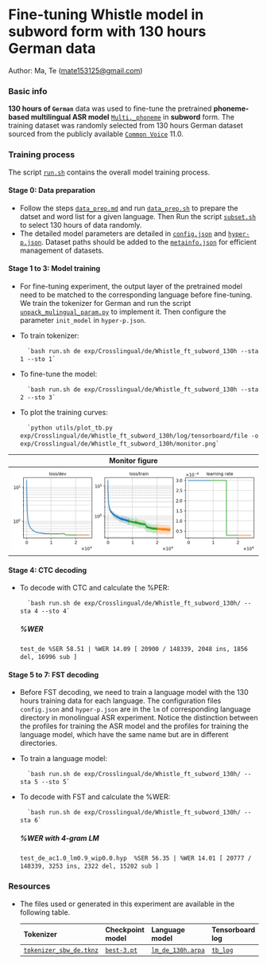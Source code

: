 # Fine-tuning Whistle model in subword form with 130 hours German data
Author: Ma, Te (mate153125@gmail.com)
### Basic info

__130 hours of `German`__ data was used to fine-tune the pretrained __phoneme-based multilingual ASR model__ [`Multi._phoneme`](../../../../../cv-lang10/exp/Multilingual/Multi._phoneme/readme.md) in __subword__ form. The training dataset was randomly selected from 130 hours German dataset sourced from the publicly available [`Common Voice`](https://commonvoice.mozilla.org/) 11.0. 


### Training process

The script [`run.sh`](../../../../../cv-lang10/run.sh) contains the overall model training process.

#### Stage 0: Data preparation
* Follow the steps [`data_prep.md`](../../../../../cv-lang10/local/data_prep.md) and run [`data_prep.sh`](../../../../../cv-lang10/local/data_prep.sh) to prepare the datset and word list for a given language. Then Run the script [`subset.sh`](../../../../../cv-lang10/local/tools/subset.sh) to select 130 hours of data randomly.
* The detailed model parameters are detailed in [`config.json`](config.json) and [`hyper-p.json`](hyper-p.json). Dataset paths should be added to the [`metainfo.json`](../../../data/metainfo.json) for efficient management of datasets.

#### Stage 1 to 3: Model training

* For fine-tuning experiment, the output layer of the pretrained model need to be matched to the corresponding language before fine-tuning. We train the tokenizer for German and run the script [`unpack_mulingual_param.py`](../../../../../cv-lang10/local/tools/unpack_mulingual_param.py) to implement it. Then configure the parameter `init_model` in `hyper-p.json`.

* To train tokenizer:

        `bash run.sh de exp/Crosslingual/de/Whistle_ft_subword_130h --sta 1 --sto 1`
* To fine-tune the model:

        `bash run.sh de exp/Crosslingual/de/Whistle_ft_subword_130h --sta 2 --sto 3`
* To plot the training curves:

        `python utils/plot_tb.py exp/Crosslingual/de/Whistle_ft_subword_130h/log/tensorboard/file -o exp/Crosslingual/de/Whistle_ft_subword_130h/monitor.png`

|     Monitor figure    |
|:-----------------------:|
|![tb-plot](./monitor.png)|

#### Stage 4: CTC decoding
* To decode with CTC and calculate the %PER:

        `bash run.sh de exp/Crosslingual/de/Whistle_ft_subword_130h/ --sta 4 --sto 4`

    ##### %WER
    ```
    test_de %SER 58.51 | %WER 14.09 [ 20900 / 148339, 2048 ins, 1856 del, 16996 sub ]
    ```

#### Stage 5 to 7: FST decoding
* Before FST decoding, we need to train a language model with the 130 hours training data for each language. The configuration files `config.json` and `hyper-p.json` are in the `lm` of corresponding language directory in monolingual ASR experiment. Notice the distinction between the profiles for training the ASR model and the profiles for training the language model, which have the same name but are in different directories.
* To train a language model:

        `bash run.sh de exp/Crosslingual/de/Whistle_ft_subword_130h/ --sta 5 --sto 5`

* To decode with FST and calculate the %WER:

        `bash run.sh de exp/Crosslingual/de/Whistle_ft_subword_130h/ --sta 6`

    ##### %WER with 4-gram LM
    ```
    test_de_ac1.0_lm0.9_wip0.0.hyp  %SER 56.35 | %WER 14.01 [ 20777 / 148339, 3253 ins, 2322 del, 15202 sub ]
    ```

### Resources
* The files used or generated in this experiment are available in the following table.

    | Tokenizer | Checkpoint model | Language model | Tensorboard log |
    | ----------- | ----------- | ----------- | ----------- |
    | [`tokenizer_sbw_de.tknz`](http://cat-ckpt.oss-cn-beijing.aliyuncs.com/cat-multilingual/cv-lang10/dict/de/tokenizer_bpe1000.tknz?OSSAccessKeyId=LTAI5tF9KeigLW4UoLbK9vnJ&Expires=2064482451&Signature=NesGCXQWEJsA3EL7LTxi0MYZ6Tg%3D) | [`best-3.pt`](http://cat-ckpt.oss-cn-beijing.aliyuncs.com/cat-multilingual/cv-lang10/exp/de/Whistle_ft_subword_130h_best-3.pt?OSSAccessKeyId=LTAI5tF9KeigLW4UoLbK9vnJ&Expires=2064482651&Signature=Xmb35djXMjG0wWOkUVU6IBWt4t4%3D) | [`lm_de_130h.arpa`](http://cat-ckpt.oss-cn-beijing.aliyuncs.com/cat-multilingual/cv-lang10/dict/de/lm_de_130h_4gram.arpa?OSSAccessKeyId=LTAI5tF9KeigLW4UoLbK9vnJ&Expires=2064482365&Signature=d9O7zLIJ1mGmhoXSYo9Vd0i1UDQ%3D) | [`tb_log`](http://cat-ckpt.oss-cn-beijing.aliyuncs.com/cat-multilingual/cv-lang10/exp/de/tb_log_Whistle_ft_subword_130h.tar.gz?OSSAccessKeyId=LTAI5tF9KeigLW4UoLbK9vnJ&Expires=2064482743&Signature=93WAOy8eWWDoXBz49O5FxaBfZBc%3D) |